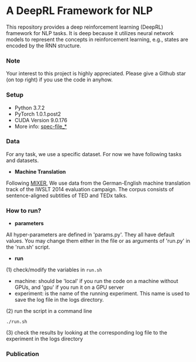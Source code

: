 # A DeepRL Framework for NLP 

This repository provides a deep reinforcement learning (DeepRL) framework for NLP tasks. It is deep because it utilizes neural network models to represent the concepts in reinforcement learning, e.g., states are encoded by the RNN structure. 

### Note ###

Your interest to this project is highly appreciated. Please give a Github star (on top right) if you use the code in anyhow. 

### Setup ###
* Python 3.7.2
* PyTorch 1.0.1.post2
* CUDA Version 9.0.176
* More info: [spec-file_*](https://github.com/MMesgar/DeepRL_framework/tree/master/documentation)

### Data ###
For any task, we use a specific dataset. For now we have following tasks and datasets.

* **Machine Translation**

Following [MIXER](https://arxiv.org/pdf/1511.06732.pdf), We use data from the German-English machine translation track of the IWSLT 2014 evaluation campaign. 
The corpus consists of sentence-aligned subtitles of TED and TEDx talks. 


### How to run? ###
* **parameters** 

All hyper-parameters are defined in 'params.py'. They all have default values. You may change them either in the file or as arguments of 'run.py' in the 'run.sh' script. 

* **run** 

(1) check/modify the variables in `run.sh`

*  machine: should be 'local' if you run the code on a machine without GPUs, and 'gpu' if you run it on a GPU server
* experiment: is the name of the running experiment. This name is used to save the log file in the logs directory.

(2) run the script in a command line

```
./run.sh
```

(3) check the results by looking at the corresponding log file to the experiment in the logs directory

### Publication ###
